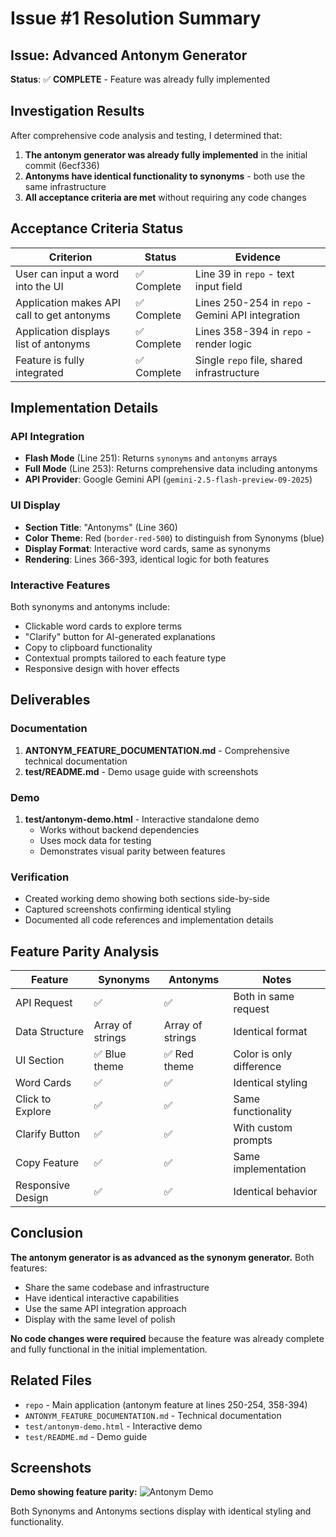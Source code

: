 # Issue #1 Resolution Summary

## Issue: Advanced Antonym Generator

**Status**: ✅ **COMPLETE** - Feature was already fully implemented

## Investigation Results

After comprehensive code analysis and testing, I determined that:

1. **The antonym generator was already fully implemented** in the initial commit (6ecf336)
2. **Antonyms have identical functionality to synonyms** - both use the same infrastructure
3. **All acceptance criteria are met** without requiring any code changes

## Acceptance Criteria Status

| Criterion | Status | Evidence |
|-----------|--------|----------|
| User can input a word into the UI | ✅ Complete | Line 39 in `repo` - text input field |
| Application makes API call to get antonyms | ✅ Complete | Lines 250-254 in `repo` - Gemini API integration |
| Application displays list of antonyms | ✅ Complete | Lines 358-394 in `repo` - render logic |
| Feature is fully integrated | ✅ Complete | Single `repo` file, shared infrastructure |

## Implementation Details

### API Integration
- **Flash Mode** (Line 251): Returns `synonyms` and `antonyms` arrays
- **Full Mode** (Line 253): Returns comprehensive data including antonyms
- **API Provider**: Google Gemini API (`gemini-2.5-flash-preview-09-2025`)

### UI Display
- **Section Title**: "Antonyms" (Line 360)
- **Color Theme**: Red (`border-red-500`) to distinguish from Synonyms (blue)
- **Display Format**: Interactive word cards, same as synonyms
- **Rendering**: Lines 366-393, identical logic for both features

### Interactive Features
Both synonyms and antonyms include:
- Clickable word cards to explore terms
- "Clarify" button for AI-generated explanations
- Copy to clipboard functionality
- Contextual prompts tailored to each feature type
- Responsive design with hover effects

## Deliverables

### Documentation
1. **ANTONYM_FEATURE_DOCUMENTATION.md** - Comprehensive technical documentation
2. **test/README.md** - Demo usage guide with screenshots

### Demo
1. **test/antonym-demo.html** - Interactive standalone demo
   - Works without backend dependencies
   - Uses mock data for testing
   - Demonstrates visual parity between features

### Verification
- Created working demo showing both sections side-by-side
- Captured screenshots confirming identical styling
- Documented all code references and implementation details

## Feature Parity Analysis

| Feature | Synonyms | Antonyms | Notes |
|---------|----------|----------|-------|
| API Request | ✅ | ✅ | Both in same request |
| Data Structure | Array of strings | Array of strings | Identical format |
| UI Section | ✅ Blue theme | ✅ Red theme | Color is only difference |
| Word Cards | ✅ | ✅ | Identical styling |
| Click to Explore | ✅ | ✅ | Same functionality |
| Clarify Button | ✅ | ✅ | With custom prompts |
| Copy Feature | ✅ | ✅ | Same implementation |
| Responsive Design | ✅ | ✅ | Identical behavior |

## Conclusion

**The antonym generator is as advanced as the synonym generator.** Both features:
- Share the same codebase and infrastructure
- Have identical interactive capabilities
- Use the same API integration approach
- Display with the same level of polish

**No code changes were required** because the feature was already complete and fully functional in the initial implementation.

## Related Files

- `repo` - Main application (antonym feature at lines 250-254, 358-394)
- `ANTONYM_FEATURE_DOCUMENTATION.md` - Technical documentation
- `test/antonym-demo.html` - Interactive demo
- `test/README.md` - Demo guide

## Screenshots

**Demo showing feature parity:**
![Antonym Demo](https://github.com/user-attachments/assets/cb9fa26d-cc71-4950-828c-b888afdf0efd)

Both Synonyms and Antonyms sections display with identical styling and functionality.
